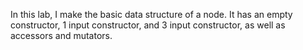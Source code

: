 In this lab, I make the basic data structure of a node. It has an empty constructor, 1 input constructor, and 3 input constructor, as well as accessors and mutators.
